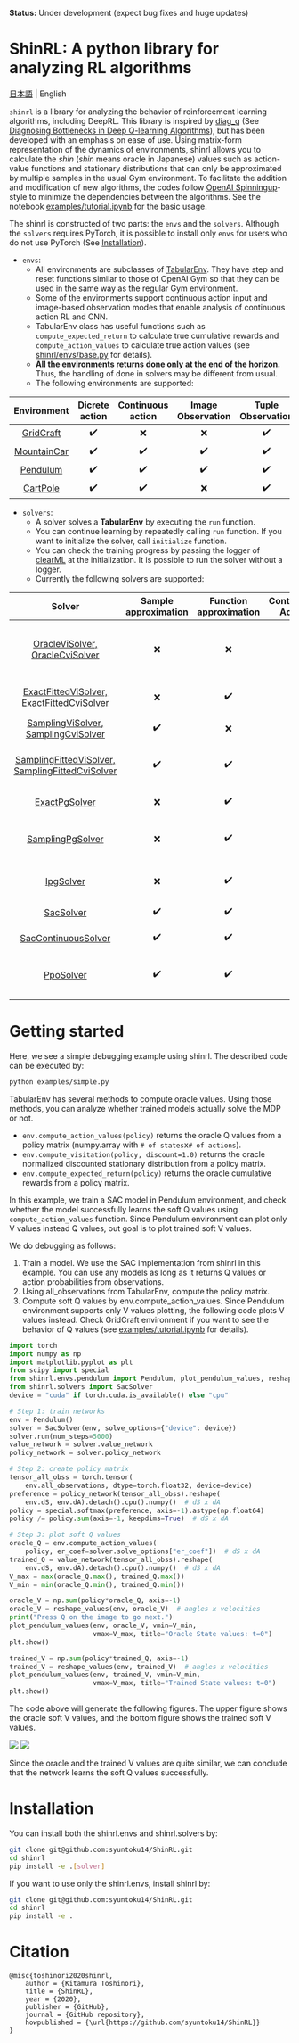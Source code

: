 **Status:** Under development (expect bug fixes and huge updates)

# ShinRL: A python library for analyzing RL algorithms

[日本語](assets/README.jp.md) | English

`shinrl` is a library for analyzing the behavior of reinforcement learning algorithms, including DeepRL.
This library is inspired by [diag_q](https://github.com/justinjfu/diagnosing_qlearning) (See [Diagnosing Bottlenecks in Deep Q-learning Algorithms](https://arxiv.org/abs/1902.10250)), but has been developed with an emphasis on ease of use.
Using matrix-form representation of the dynamics of environments, shinrl allows you to calculate the *shin* (*shin* means oracle in Japanese) values such as action-value functions and stationary distributions that can only be approximated by multiple samples in the usual Gym environment.
To facilitate the addition and modification of new algorithms, the codes follow [OpenAI Spinningup](https://github.com/openai/spinningup)-style to minimize the dependencies between the algorithms.
See the notebook [examples/tutorial.ipynb](examples/tutorial.ipynb) for the basic usage.

The shinrl is constructed of two parts: the `envs` and the `solvers`.
Although the `solvers` requires PyTorch, it is possible to install only `envs` for users who do not use PyTorch (See [Installation](#Installation)).

* `envs`:
  * All environments are subclasses of [TabularEnv](shinrl/envs/base.py). They have step and reset functions similar to those of OpenAI Gym so that they can be used in the same way as the regular Gym environment.
  * Some of the environments support continuous action input and image-based observation modes that enable analysis of continuous action RL and CNN.
  * TabularEnv class has useful functions such as ``compute_expected_return`` to calculate true cumulative rewards and ``compute_action_values`` to calculate true action values (see [shinrl/envs/base.py](shinrl/envs/base.py) for details).
  * **All the environments returns done only at the end of the horizon.** Thus, the handling of done in solvers may be different from usual.
  * The following environments are supported:

|               Environment                |   Dicrete action   | Continuous action  | Image Observation  | Tuple Observation  |
| :--------------------------------------: | :----------------: | :----------------: | :----------------: | :----------------: |
|   [GridCraft](shinrl/envs/gridcraft)   | :heavy_check_mark: |        :x:         |        :x:         | :heavy_check_mark: |
| [MountainCar](shinrl/envs/mountaincar) | :heavy_check_mark: | :heavy_check_mark: | :heavy_check_mark: | :heavy_check_mark: |
|    [Pendulum](shinrl/envs/pendulum)    | :heavy_check_mark: | :heavy_check_mark: | :heavy_check_mark: | :heavy_check_mark: |
|    [CartPole](shinrl/envs/cartpole)    | :heavy_check_mark: | :heavy_check_mark: |        :x:         | :heavy_check_mark: |

* `solvers`:
  * A solver solves a **TabularEnv** by executing the `run` function.
  * You can continue learning by repeatedly calling `run` function. If you want to initialize the solver, call `initialize` function.
  * You can check the training progress by passing the logger of [clearML](https://github.com/allegroai/clearml) at the initialization. It is possible to run the solver without a logger.
  * Currently the following solvers are supported:

|                                      Solver                                      | Sample approximation | Function approximation | Continuous Action  |                                                  Algorithm                                                  |
| :------------------------------------------------------------------------------: | :------------------: | :--------------------: | :----------------: | :---------------------------------------------------------------------------------------------------------: |
|          [OracleViSolver, OracleCviSolver](shinrl/solvers/oracle_vi)           |         :x:          |          :x:           |        :x:         |      Q-learning, [Conservative Value Iteration (CVI)](http://proceedings.mlr.press/v89/kozuno19a.html)      |
|     [ExactFittedViSolver, ExactFittedCviSolver](shinrl/solvers/exact_fvi)      |         :x:          |   :heavy_check_mark:   |        :x:         |                                        Fitted Q-learning, Fitted CVI                                        |
|       [SamplingViSolver, SamplingCviSolver](shinrl/solvers/sampling_vi)        |  :heavy_check_mark:  |          :x:           |        :x:         |                                               Q-learning, CVI                                               |
| [SamplingFittedViSolver, SamplingFittedCviSolver](shinrl/solvers/sampling_fvi) |  :heavy_check_mark:  |   :heavy_check_mark:   |        :x:         | Fitted Q-learning ([DQN](https://storage.googleapis.com/deepmind-media/dqn/DQNNaturePaper.pdf)), Fitted CVI |
|                    [ExactPgSolver](shinrl/solvers/exact_pg)                    |         :x:          |   :heavy_check_mark:   |        :x:         |                                               Policy gradient                                               |
|                 [SamplingPgSolver](shinrl/solvers/sampling_pg)                 |         :x:          |   :heavy_check_mark:   |        :x:         |                                      Policy gradient (REINFORCE, A2C)                                       |
|                        [IpgSolver](shinrl/solvers/ipg)                         |         :x:          |   :heavy_check_mark:   |        :x:         |                      [Interpolated policy gradient](https://arxiv.org/abs/1706.00387)                       |
|                        [SacSolver](shinrl/solvers/sac)                         |  :heavy_check_mark:  |   :heavy_check_mark:   |        :x:         |                       [Discrete Soft Actor Critic](https://arxiv.org/abs/1910.07207)                        |
|              [SacContinuousSolver](shinrl/solvers/sac_continuous)              |  :heavy_check_mark:  |   :heavy_check_mark:   | :heavy_check_mark: |                            [Soft Actor Critic](https://arxiv.org/abs/1801.01290)                            |
|                        [PpoSolver](shinrl/solvers/ppo)                         |  :heavy_check_mark:  |   :heavy_check_mark:   |        :x:         |                 [Proximal Policy Optimization Algorithms](https://arxiv.org/abs/1707.06347)                 |

# Getting started

Here, we see a simple debugging example using shinrl.
The described code can be executed by:

```bash
python examples/simple.py
```

TabularEnv has several methods to compute oracle values.
Using those methods, you can analyze whether trained models actually solve the MDP or not.

* ```env.compute_action_values(policy)``` returns the oracle Q values from a policy matrix (numpy.array with `# of states`x`# of actions`).
* ```env.compute_visitation(policy, discount=1.0)``` returns the oracle normalized discounted stationary distribution from a policy matrix.
* ```env.compute_expected_return(policy)``` returns the oracle cumulative rewards from a policy matrix.

In this example, we train a SAC model in Pendulum environment, and check whether the model successfully learns the soft Q values using ```compute_action_values``` function.
Since Pendulum environment can plot only V values instead Q values, out goal is to plot trained soft V values.

We do debugging as follows:

1. Train a model. We use the SAC implementation from shinrl in this example. You can use any models as long as it returns Q values or action probabilities from observations.
2. Using all_observations from TabularEnv, compute the policy matrix.
3. Compute soft Q values by env.compute_action_values. Since Pendulum environment supports only V values plotting, the following code plots V values instead. Check GridCraft environment if you want to see the behavior of Q values (see [examples/tutorial.ipynb](examples/tutorial.ipynb) for details).

```python
import torch
import numpy as np
import matplotlib.pyplot as plt
from scipy import special
from shinrl.envs.pendulum import Pendulum, plot_pendulum_values, reshape_values
from shinrl.solvers import SacSolver
device = "cuda" if torch.cuda.is_available() else "cpu"

# Step 1: train networks
env = Pendulum()
solver = SacSolver(env, solve_options={"device": device})
solver.run(num_steps=5000)
value_network = solver.value_network
policy_network = solver.policy_network

# Step 2: create policy matrix
tensor_all_obss = torch.tensor(
    env.all_observations, dtype=torch.float32, device=device)
preference = policy_network(tensor_all_obss).reshape(
    env.dS, env.dA).detach().cpu().numpy()  # dS x dA
policy = special.softmax(preference, axis=-1).astype(np.float64)
policy /= policy.sum(axis=-1, keepdims=True)  # dS x dA

# Step 3: plot soft Q values
oracle_Q = env.compute_action_values(
    policy, er_coef=solver.solve_options["er_coef"])  # dS x dA
trained_Q = value_network(tensor_all_obss).reshape(
    env.dS, env.dA).detach().cpu().numpy()  # dS x dA
V_max = max(oracle_Q.max(), trained_Q.max())
V_min = min(oracle_Q.min(), trained_Q.min())

oracle_V = np.sum(policy*oracle_Q, axis=-1)
oracle_V = reshape_values(env, oracle_V)  # angles x velocities
print("Press Q on the image to go next.")
plot_pendulum_values(env, oracle_V, vmin=V_min,
                     vmax=V_max, title="Oracle State values: t=0")
plt.show()

trained_V = np.sum(policy*trained_Q, axis=-1)
trained_V = reshape_values(env, trained_V)  # angles x velocities
plot_pendulum_values(env, trained_V, vmin=V_min,
                     vmax=V_max, title="Trained State values: t=0")
plt.show()
```

The code above will generate the following figures.
The upper figure shows the oracle soft V values, and the bottom figure shows the trained soft V values.

![](assets/oracle_V.png)
![](assets/trained_V.png)

Since the oracle and the trained V values are quite similar, we can conclude that the network learns the soft Q values successfully.

# Installation

You can install both the shinrl.envs and shinrl.solvers by:

```bash
git clone git@github.com:syuntoku14/ShinRL.git
cd shinrl
pip install -e .[solver]
```

If you want to use only the shinrl.envs, install shinrl by:

```bash
git clone git@github.com:syuntoku14/ShinRL.git
cd shinrl
pip install -e .
```

# Citation

```
@misc{toshinori2020shinrl,
    author = {Kitamura Toshinori},
    title = {ShinRL},
    year = {2020},
    publisher = {GitHub},
    journal = {GitHub repository},
    howpublished = {\url{https://github.com/syuntoku14/ShinRL}}
}
```
